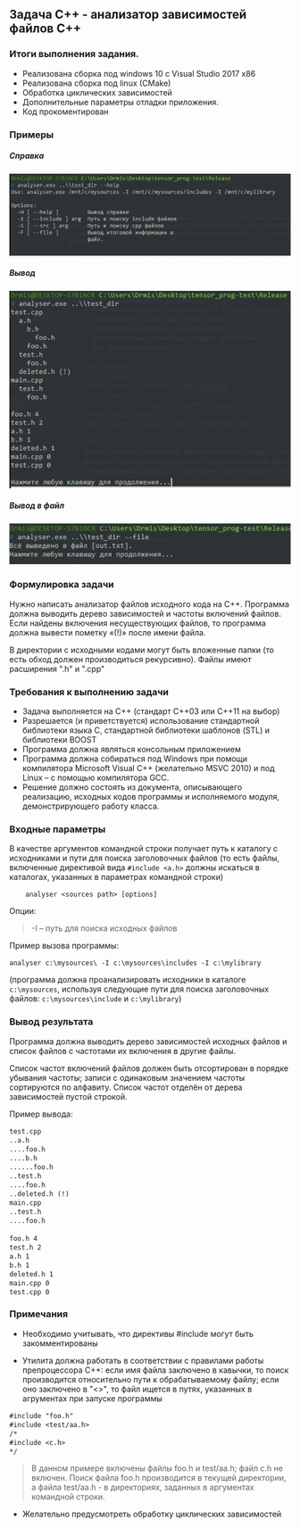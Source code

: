 ## Задача С++ - анализатор зависимостей файлов С++

### Итоги выполнения задания.
+ Реализована сборка под windows 10 с Visual Studio 2017 x86
+ Реализована сборка под linux (CMake)
+ Обработка циклических зависимостей 
+ Дополнительные параметры отладки приложения.
+ Код прокоментирован

### Примеры
##### Справка
![Изображение справки](./img/help.png)
##### Вывод
![Изображение вывода](./img/done_1.png)
##### Вывод в файл
![Изображение вывода в файл](./img/file.png)

### Формулировка задачи
Нужно написать анализатор файлов исходного кода на С++. Программа должна выводить дерево зависимостей и частоты включений файлов. Если найдены включения несуществующих файлов, то программа должна вывести пометку «(!)» после имени файла.

В директории с исходными кодами могут быть вложенные папки (то есть обход должен производиться рекурсивно). Файлы имеют расширения ".h" и ".cpp"
### Требования к выполнению задачи
+ Задача выполняется на С++ (стандарт C++03 или C++11 на выбор)
+ Разрешается (и приветствуется) использование стандартной библиотеки языка С, стандартной библиотеки шаблонов (STL) и библиотеки BOOST
+ Программа должна являться консольным приложением
+ Программа должна собираться под Windows при помощи компилятора Microsoft Visual C++ (желательно MSVC 2010) и под Linux – с помощью компилятора GCC.
+ Решение должно состоять из документа, описывающего реализацию, исходных кодов программы и исполняемого модуля, демонстрирующего работу класса.

### Входные параметры
В качестве аргументов командной строки получает путь к каталогу с исходниками и пути для поиска заголовочных файлов (то есть файлы, включенные директивой вида ```#include <a.h>``` должны искаться в каталогах, указанных в параметрах командной строки)
```
    analyser <sources path> [options]
```

Опции:
> -I – путь для поиска исходных файлов

Пример вызова программы:
```
analyser c:\mysources\ -I c:\mysources\includes -I c:\mylibrary
```

(программа должна проанализировать исходники в каталоге ```c:\mysources```, используя следующие пути для поиска заголовочных файлов: ```c:\mysources\include``` и ```c:\mylibrary```)

### Вывод результата
Программа должна выводить дерево зависимостей исходных файлов и список файлов с частотами их включения в другие файлы.

Список частот включений файлов должен быть отсортирован в порядке убывания частоты; записи с одинаковым значением частоты сортируются по алфавиту. Список частот отделён от дерева зависимостей пустой строкой.

Пример вывода:
```
test.cpp
..a.h
....foo.h
....b.h
......foo.h
..test.h
....foo.h
..deleted.h (!)
main.cpp
..test.h
....foo.h

foo.h 4
test.h 2
a.h 1
b.h 1
deleted.h 1
main.cpp 0
test.cpp 0
```

### Примечания
+ Необходимо учитывать, что директивы #include могут быть закомментированы

+ Утилита должна работать в соответствии с правилами работы препроцессора С++: если имя файла заключено в кавычки, то поиск производится относительно пути к обрабатываемому файлу; если оно заключено в "<>", то файл ищется в путях, указанных в агрументах при запуске программы
```
#include "foo.h"
#include <test/aa.h>
/*
#include <c.h>
*/
```
> В данном примере включены файлы foo.h и test/aa.h; файл c.h не включен. Поиск файла foo.h производится в текущей директории, а файла test/aa.h - в директориях, заданных в аргументах командной строки.

+ Желательно предусмотреть обработку циклических зависимостей